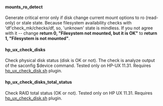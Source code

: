#### mounts_ro_detect
Generate critical error only if disk change current mount options to ro (read-only) or stale state. Because filesystem availability checks with 'df'check_mk/checks/df, so, 'unknown' state is mindless. If you not agree with it -- change  **return 0, "Filesystem not mounted, but it is OK"** to  **return 1, "Filesystem is not mounted"**.


#### hp_ux_check_disks
Check physical disk status (disk is OK or not). The check is analyze output of the saconfig $device command. Tested only on HP-UX 11.31. Requires [hp_ux_check_disk.sh](https://github.com/4815162342lost/check_mk_plugins_and_checks/blob/master/plugins/hp_ux_check_disk.sh) plugin.


#### hp_ux_check_disks_total_status
Check RAID total status (OK or not). Tested only on HP UX 11.31. Requires [hp_ux_check_disk.sh](https://github.com/4815162342lost/check_mk_plugins_and_checks/blob/master/plugins/hp_ux_check_disk.sh) plugin.
